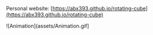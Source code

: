Personal website:
[https://abx393.github.io/rotating-cube](https://abx393.github.io/rotating-cube)

![Animation](assets/Animation.gif]
